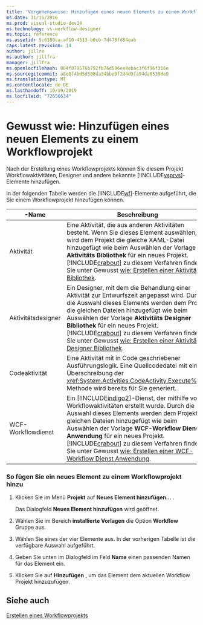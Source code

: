 ```yaml
---
title: 'Vorgehensweise: Hinzufügen eines neuen Elements zu einem Workflow Projekt | Microsoft-Dokumentation'
ms.date: 11/15/2016
ms.prod: visual-studio-dev14
ms.technology: vs-workflow-designer
ms.topic: reference
ms.assetid: 5c6180ca-af10-4513-b0cb-7d478fd84eab
caps.latest.revision: 14
author: jillre
ms.author: jillfra
manager: jillfra
ms.openlocfilehash: 004f079576b792fb76d596ee8ebac3f6f96f316e
ms.sourcegitcommit: a8e8f4bd5d508da34bbe9f2d4d9fa94da0539de0
ms.translationtype: MT
ms.contentlocale: de-DE
ms.lasthandoff: 10/19/2019
ms.locfileid: "72656634"
---
```

# <a name="how-to-add-a-new-item-to-a-workflow-project"></a>Gewusst wie: Hinzufügen eines neuen Elements zu einem Workflowprojekt
Nach der Erstellung eines Workflowprojekts können Sie diesem Projekt Workflowaktivitäten, Designer und andere bekannte [!INCLUDE[vsprvs](../includes/vsprvs-md.md)]-Elemente hinzufügen.

 In der folgenden Tabelle werden die [!INCLUDE[wf](../includes/wf-md.md)]-Elemente aufgeführt, die Sie einem Workflowprojekt hinzufügen können.

|-Name|Beschreibung|
|----------|-----------------|
|Aktivität|Eine Aktivität, die aus anderen Aktivitäten besteht. Wenn Sie dieses Element auswählen, wird dem Projekt die gleiche XAML-Datei hinzugefügt wie beim Auswählen der Vorlage **Aktivitäts Bibliothek** für ein neues Projekt. [!INCLUDE[crabout](../includes/crabout-md.md)] zu diesem Verfahren finden Sie unter Gewusst [wie: Erstellen einer Aktivitäts Bibliothek](../workflow-designer/how-to-create-an-activity-library.md).|
|Aktivitätsdesigner|Ein Designer, mit dem die Behandlung einer Aktivität zur Entwurfszeit angepasst wird. Durch die Auswahl dieses Elements werden dem Projekt die gleichen Dateien hinzugefügt wie beim Auswählen der Vorlage **Aktivitäts Designer Bibliothek** für ein neues Projekt. [!INCLUDE[crabout](../includes/crabout-md.md)] zu diesem Verfahren finden Sie unter Gewusst [wie: Erstellen einer Aktivitäts Designer Bibliothek](../workflow-designer/how-to-create-an-activity-designer-library.md).|
|Codeaktivität|Eine Aktivität mit in Code geschriebener Ausführungslogik. Eine Quellcodedatei mit einer Überschreibung der <xref:System.Activities.CodeActivity.Execute%2A>-Methode wird bereits für Sie generiert.|
|WCF-Workflowdienst|Ein [!INCLUDE[indigo2](../includes/indigo2-md.md)]-Dienst, der mithilfe von Workflowaktivitäten erstellt wurde. Durch die Auswahl dieses Elements werden dem Projekt die gleichen Dateien hinzugefügt wie beim Auswählen der Vorlage **WCF-Workflow Dienst Anwendung** für ein neues Projekt. [!INCLUDE[crabout](../includes/crabout-md.md)] zu diesem Verfahren finden Sie unter Gewusst [wie: Erstellen einer WCF-Workflow Dienst Anwendung](../workflow-designer/how-to-create-a-wcf-workflow-service-application.md).|

### <a name="to-add-a-new-item-to-a-workflow-project"></a>So fügen Sie ein neues Element zu einem Workflowprojekt hinzu

1. Klicken Sie im Menü **Projekt** auf **Neues Element hinzufügen...** .

     Das Dialogfeld **Neues Element hinzufügen** wird geöffnet.

2. Wählen Sie im Bereich **installierte Vorlagen** die Option **Workflow** Gruppe aus.

3. Wählen Sie eines der vier Elemente aus. In der vorherigen Tabelle ist die verfügbare Auswahl aufgeführt.

4. Geben Sie unten im Dialogfeld im Feld **Name** einen passenden Namen für das Element ein.

5. Klicken Sie auf **Hinzufügen** , um das Element dem aktuellen Workflow Projekt hinzuzufügen.

## <a name="see-also"></a>Siehe auch
 [Erstellen eines Workflowprojekts](../workflow-designer/creating-a-workflow-project.md)